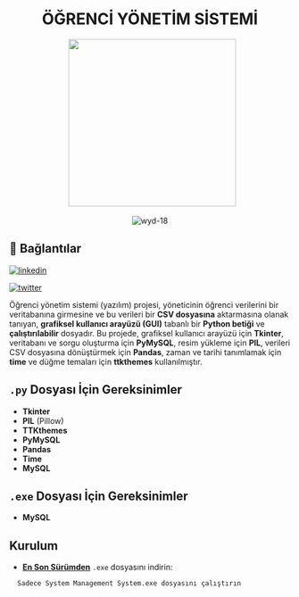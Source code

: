 <h1 align="center">ÖĞRENCİ YÖNETİM SİSTEMİ</h1>


<p align="center">
  <img src="https://cdn-icons-png.flaticon.com/512/2995/2995620.png" width="300" height="300">
</p>

<p align="center"> <img src="https://komarev.com/ghpvc/?username=wyd-18&label=Profile%20views&color=0e75b6&style=flat" alt="wyd-18" /> </p>


## 🔗 Bağlantılar

[![linkedin](https://img.shields.io/badge/linkedin-0A66C2?style=for-the-badge&logo=linkedin&logoColor=white)](https://www.linkedin.com/in/santhoshs18/tw)

[![twitter](https://img.shields.io/badge/twitter-1DA1F2?style=for-the-badge&logo=twitter&logoColor=white)](https://twitter.com/Tfwyd_)


Öğrenci yönetim sistemi (yazılım) projesi, yöneticinin öğrenci verilerini bir veritabanına girmesine ve bu verileri bir **CSV dosyasına** aktarmasına olanak tanıyan, **grafiksel kullanıcı arayüzü (GUI)** tabanlı bir **Python betiği** ve **çalıştırılabilir** dosyadır. Bu projede, grafiksel kullanıcı arayüzü için **Tkinter**, veritabanı ve sorgu oluşturma için **PyMySQL**, resim yükleme için **PIL**, verileri CSV dosyasına dönüştürmek için **Pandas**, zaman ve tarihi tanımlamak için **time** ve düğme temaları için **ttkthemes** kullanılmıştır.


## `.py` Dosyası İçin Gereksinimler
* **Tkinter**
* **PIL** (Pillow)
* **TTKthemes**
* **PyMySQL**
* **Pandas**
* **Time**
* **MySQL**


## `.exe` Dosyası İçin Gereksinimler

* **MySQL**


## Kurulum

* **[En Son Sürümden](https://github.com/wyd-18/Student-Management-System/releases/latest)** `.exe` dosyasını indirin:
```bash
  Sadece System Management System.exe dosyasını çalıştırın
